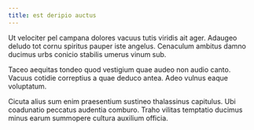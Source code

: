 ```yaml
---
title: est deripio auctus
---
```


Ut velociter pel campana dolores vacuus tutis viridis ait ager. Adaugeo deludo tot cornu spiritus pauper iste angelus. Cenaculum ambitus damno ducimus urbs conicio stabilis umerus vinum sub.

Taceo aequitas tondeo quod vestigium quae audeo non audio canto. Vacuus cotidie correptius a quae deduco antea. Adeo vulnus eaque voluptatum.

Cicuta alius sum enim praesentium sustineo thalassinus capitulus. Ubi coadunatio peccatus audentia comburo. Traho vilitas temptatio ducimus minus earum summopere cultura auxilium officia.